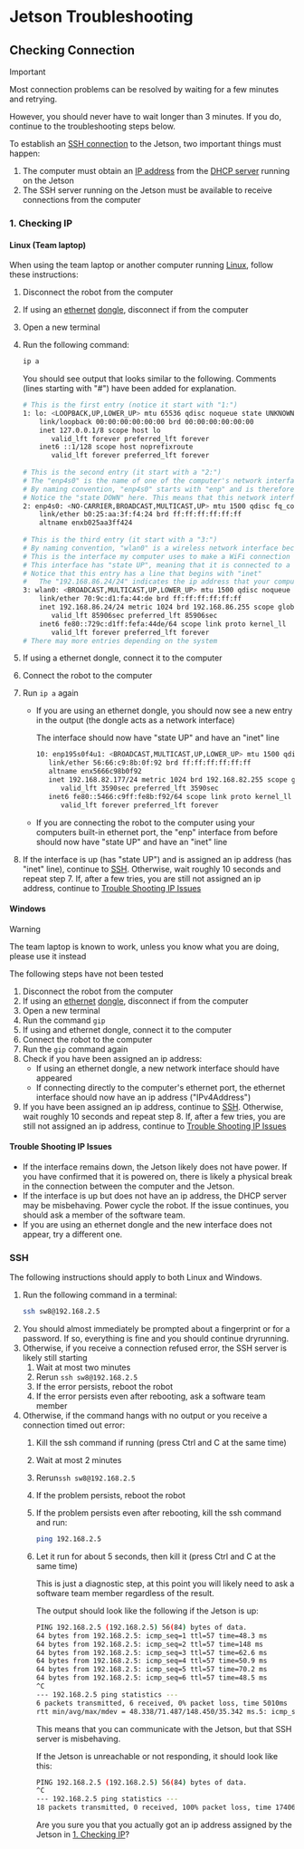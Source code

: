 # Jetson Troubleshooting
## Checking Connection
> [!IMPORTANT]
> Most connection problems can be resolved by waiting for a few minutes and retrying.
>
> However, you should never have to wait longer than 3 minutes. If you do, continue to the troubleshooting steps below.

To establish an [SSH connection](https://simple.wikipedia.org/wiki/Secure_Shell) to the Jetson, two important things must happen:
1. The computer must obtain an [IP address](https://simple.wikipedia.org/wiki/IP_address) from the [DHCP server](https://simple.wikipedia.org/wiki/Dynamic_Host_Configuration_Protocol) running on the Jetson
2. The SSH server running on the Jetson must be available to receive connections from the computer

### 1. Checking IP 
#### Linux (Team laptop)
When using the team laptop or another computer running [Linux](https://simple.wikipedia.org/wiki/Linux), follow these instructions:
1. Disconnect the robot from the computer
2. If using an [ethernet](https://simple.wikipedia.org/wiki/Ethernet) [dongle](https://simple.wikipedia.org/wiki/Dongle), disconnect if from the computer
3. Open a new terminal
4. Run the following command:
   ```bash
   ip a
   ```

   You should see output that looks similar to the following. Comments (lines starting with "#") have been added for explanation.
   ```bash
   # This is the first entry (notice it start with "1:")
   1: lo: <LOOPBACK,UP,LOWER_UP> mtu 65536 qdisc noqueue state UNKNOWN group default qlen 1000
       link/loopback 00:00:00:00:00:00 brd 00:00:00:00:00:00
       inet 127.0.0.1/8 scope host lo
          valid_lft forever preferred_lft forever
       inet6 ::1/128 scope host noprefixroute 
          valid_lft forever preferred_lft forever
      
   # This is the second entry (it start with a "2:")
   # The "enp4s0" is the name of one of the computer's network interfaces (https://simple.wikipedia.org/wiki/Network_card)
   # By naming convention, "enp4s0" starts with "enp" and is therefore a wired network interface
   # Notice the "state DOWN" here. This means that this network interface is not connected to anything
   2: enp4s0: <NO-CARRIER,BROADCAST,MULTICAST,UP> mtu 1500 qdisc fq_codel state DOWN group default qlen 1000
       link/ether b0:25:aa:3f:f4:24 brd ff:ff:ff:ff:ff:ff
       altname enxb025aa3ff424
    
   # This is the third entry (it start with a "3:")
   # By naming convention, "wlan0" is a wireless network interface because it starts with "wlan"
   # This is the interface my computer uses to make a WiFi connection
   # This interface has "state UP", meaning that it is connected to a network
   # Notice that this entry has a line that begins with "inet"
   #   The "192.168.86.24/24" indicates the ip address that your computer has on the network
   3: wlan0: <BROADCAST,MULTICAST,UP,LOWER_UP> mtu 1500 qdisc noqueue state UP group default qlen 1000
       link/ether 70:9c:d1:fa:44:de brd ff:ff:ff:ff:ff:ff
       inet 192.168.86.24/24 metric 1024 brd 192.168.86.255 scope global dynamic wlan0
          valid_lft 85906sec preferred_lft 85906sec
       inet6 fe80::729c:d1ff:fefa:44de/64 scope link proto kernel_ll 
          valid_lft forever preferred_lft forever
   # There may more entries depending on the system
   ```
5. If using a ethernet dongle, connect it to the computer
6. Connect the robot to the computer
7. Run `ip a` again
   * If you are using an ethernet dongle, you should now see a new entry in the output (the dongle acts as a network interface)
   
     The interface should now have "state UP" and have an "inet" line
     ```bash
     10: enp195s0f4u1: <BROADCAST,MULTICAST,UP,LOWER_UP> mtu 1500 qdisc fq_codel state UP group default qlen 1000
        link/ether 56:66:c9:8b:0f:92 brd ff:ff:ff:ff:ff:ff
        altname enx5666c98b0f92
        inet 192.168.82.177/24 metric 1024 brd 192.168.82.255 scope global dynamic enp195s0f4u1
           valid_lft 3590sec preferred_lft 3590sec
        inet6 fe80::5466:c9ff:fe8b:f92/64 scope link proto kernel_ll 
           valid_lft forever preferred_lft forever
     ```
   * If you are connecting the robot to the computer using your computers built-in ethernet port, the "enp" interface from before should now have "state UP" and have an "inet" line
8. If the interface is up (has "state UP") and is assigned an ip address (has "inet" line), continue to [SSH](#ssh). Otherwise, wait roughly 10 seconds and repeat step 7. If, after a few tries, you are still not assigned an ip address, continue to [Trouble Shooting IP Issues](#trouble-shooting-ip-issues)

#### Windows
> [!WARNING]
> The team laptop is known to work, unless you know what you are doing, please use it instead
>
> The following steps have not been tested

1. Disconnect the robot from the computer
2. If using an [ethernet](https://simple.wikipedia.org/wiki/Ethernet) [dongle](https://simple.wikipedia.org/wiki/Dongle), disconnect if from the computer
3. Open a new terminal
4. Run the command `gip`
5. If using and ethernet dongle, connect it to the computer
6. Connect the robot to the computer
7. Run the `gip` command again
8. Check if you have been assigned an ip address:
   * If using an ethernet dongle, a new network interface should have appeared
   * If connecting directly to the computer's ethernet port, the ethernet interface should now have an ip address ("IPv4Address") 
9. If you have been assigned an ip address, continue to [SSH](#ssh). Otherwise, wait roughly 10 seconds and repeat step 8. If, after a few tries, you are still not assigned an ip address, continue to [Trouble Shooting IP Issues](#trouble-shooting-ip-issues)

#### Trouble Shooting IP Issues
- If the interface remains down, the Jetson likely does not have power. If you have confirmed that it is powered on, there is likely a physical break in the connection between the computer and the Jetson.
- If the interface is up but does not have an ip address, the DHCP server may be misbehaving. Power cycle the robot. If the issue continues, you should ask a member of the software team.
- If you are using an ethernet dongle and the new interface does not appear, try a different one.

### SSH
The following instructions should apply to both Linux and Windows.

1. Run the following command in a terminal:
   ```bash
   ssh sw8@192.168.2.5
   ```
2. You should almost immediately be prompted about a fingerprint or for a password. If so, everything is fine and you should continue dryrunning.
3. Otherwise, if you receive a connection refused error, the SSH server is likely still starting
   1. Wait at most two minutes
   2. Rerun `ssh sw8@192.168.2.5`
   3. If the error persists, reboot the robot
   4. If the error persists even after rebooting, ask a software team member
4. Otherwise, if the command hangs with no output or you receive a connection timed out error:
   1. Kill the ssh command if running (press Ctrl and C at the same time)
   2. Wait at most 2 minutes
   3. Rerun`ssh sw8@192.168.2.5`
   4. If the problem persists, reboot the robot
   5. If the problem persists even after rebooting, kill the ssh command and run:
      ```bash
      ping 192.168.2.5
      ```
   6. Let it run for about 5 seconds, then kill it (press Ctrl and C at the same time)

      This is just a diagnostic step, at this point you will likely need to ask a software team member regardless of the result.

      The output should look like the following if the Jetson is up:
      ```bash
      PING 192.168.2.5 (192.168.2.5) 56(84) bytes of data.
      64 bytes from 192.168.2.5: icmp_seq=1 ttl=57 time=48.3 ms
      64 bytes from 192.168.2.5: icmp_seq=2 ttl=57 time=148 ms
      64 bytes from 192.168.2.5: icmp_seq=3 ttl=57 time=62.6 ms
      64 bytes from 192.168.2.5: icmp_seq=4 ttl=57 time=50.9 ms
      64 bytes from 192.168.2.5: icmp_seq=5 ttl=57 time=70.2 ms
      64 bytes from 192.168.2.5: icmp_seq=6 ttl=57 time=48.5 ms
      ^C
      --- 192.168.2.5 ping statistics ---
      6 packets transmitted, 6 received, 0% packet loss, time 5010ms
      rtt min/avg/max/mdev = 48.338/71.487/148.450/35.342 ms.5: icmp_seq=6 ttl=57 time=48.5 ms
      ```
      This means that you can communicate with the Jetson, but that SSH server is misbehaving.
      
      If the Jetson is unreachable or not responding, it should look like this:
      ```bash
      PING 192.168.2.5 (192.168.2.5) 56(84) bytes of data.
      ^C
      --- 192.168.2.5 ping statistics ---
      18 packets transmitted, 0 received, 100% packet loss, time 17406ms
      ```
      Are you sure you that you actually got an ip address assigned by the Jetson in [1. Checking IP](#1-checking-ip)?
